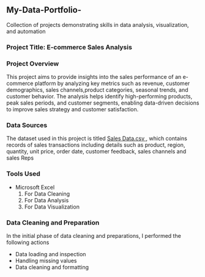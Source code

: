 ## My-Data-Portfolio-
Collection of projects demonstrating skills in data analysis, visualization, and automation

### Project Title: E-commerce Sales Analysis 

### Project Overview 
This project aims to provide insights into the sales performance of an e-commerce platform by analyzing key metrics such as revenue, customer demographics, sales channels,product categories, seasonal trends, and customer behavior. The analysis helps identify high-performing products, peak sales periods, and customer segments, enabling data-driven decisions to improve sales strategy and customer satisfaction.

### Data Sources
The dataset used in this project is titled [Sales Data.csv ](https://www.kaggle.com), which contains records of sales transactions including details such as product, region, quantity, unit price, order date, customer feedback, sales channels and sales Reps

### Tools Used
- Microsoft Excel
   1. For Data Cleaning 
   2. For Data Analysis 
   3. For Data Visualization 

### Data Cleaning and Preparation 
In the initial phase of data cleaning and preparations, I performed the following actions 
- Data loading and inspection
- Handling missing values
- Data cleaning and formatting 
